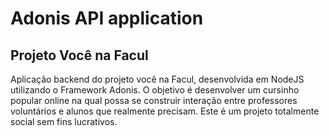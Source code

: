 # Adonis API application

## Projeto Você na Facul

Aplicação backend do projeto você na Facul, desenvolvida em NodeJS utilizando o Framework Adonis. O objetivo é desenvolver um cursinho popular online na qual possa se construir interação entre professores voluntários e alunos que realmente precisam. Este é um projeto totalmente social sem fins lucrativos.
